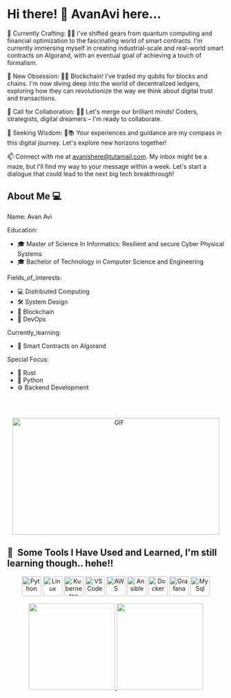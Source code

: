 

# Hi there! 👋 AvanAvi here...

🔭 Currently Crafting: 🚀📜  I've shifted gears from quantum computing and financial optimization to the fascinating world of smart contracts. I'm currently immersing myself in creating industrial-scale and real-world smart contracts on Algorand, with an eventual goal of achieving a touch of formalism.

🌱 New Obsession: 🔗🌐 Blockchain! I've traded my qubits for blocks and chains. I'm now diving deep into the world of decentralized ledgers, exploring how they can revolutionize the way we think about digital trust and transactions.

👯 Call for Collaboration: 🤝💡 Let's merge our brilliant minds! Coders, strategists, digital dreamers – I'm ready to collaborate.

🤔 Seeking Wisdom: 🧭📚 Your experiences and guidance are my compass in this digital journey. Let's explore new horizons together!

📫 Connect with me at avanishere@tutamail.com. My inbox might be a maze, but I'll find my way to your message within a week. Let's start a dialogue that could lead to the next big tech breakthrough!


## About Me 💻

Name: Avan Avi

Education:
- 🎓 Master of Science In Informatics: Resilient and secure Cyber Physical Systems
- 🎓 Bachelor of Technology in Computer Science and Engineering

Fields_of_interests:
- 💻 Distributed Computing
- 🛠️ System Design
- 🔗 Blockchain
- 🧰 DevOps

Currently_learning:
- 📜 Smart Contracts on Algorand

Special Focus:
- 🦀 Rust
- 🐍 Python
- ⚙️ Backend Development


<br>
<br>

<p align="center">
 <img src="https://media.giphy.com/media/l2vK7msJ65XF6y2w22/giphy.gif" width="480" height="270" alt="GIF">
</p>


## 🚀 &nbsp;Some Tools I Have Used and Learned, I'm still learning though.. hehe!!
<p align="center">
 <img src="https://cdn.jsdelivr.net/gh/devicons/devicon/icons/python/python-original-wordmark.svg" alt="Python" width="45" height="45"/>
 <img src="https://cdn.jsdelivr.net/gh/devicons/devicon/icons/linux/linux-original.svg" alt="Linux" width="45" height="45"/>
 <img src="https://cdn.jsdelivr.net/gh/devicons/devicon/icons/kubernetes/kubernetes-plain-wordmark.svg" alt="Kubernetes" width="45" height="45"/>
 <img src="https://cdn.jsdelivr.net/gh/devicons/devicon/icons/vscode/vscode-original.svg" alt="VSCode" width="45" height="45"/>
 <img src="https://cdn.jsdelivr.net/gh/devicons/devicon/icons/amazonwebservices/amazonwebservices-plain-wordmark.svg" alt="AWS" width="45" height="45"/>
 <img src="https://cdn.jsdelivr.net/gh/devicons/devicon/icons/ansible/ansible-original-wordmark.svg" alt="Ansible" width="45" height="45"/>
 <img src="https://cdn.jsdelivr.net/gh/devicons/devicon/icons/docker/docker-original-wordmark.svg" alt="Docker" width="45" height="45"/>
 <img src="https://cdn.jsdelivr.net/gh/devicons/devicon/icons/grafana/grafana-original-wordmark.svg" alt="Grafana" width="45" height="45"/>
 <img src="https://cdn.jsdelivr.net/gh/devicons/devicon/icons/mysql/mysql-original-wordmark.svg" alt="MySql" width="45" height="45"/> 
</p>

<div align="center">
  <a href="https://github.com/AvanAvi">
    <img height=200 src="https://github-readme-stats.vercel.app/api?username=AvanAvi&hide=issues,contribs&rank_icon=percentile&theme=github_dark" />
  </a>
  <a href="https://github.com/AvanAvi">
    <img height=200 src="https://github-readme-stats.vercel.app/api/top-langs?username=AvanAvi&layout=compact&langs_count=8&card_width=320&theme=github_dark" />
  </a>
  
</div>










